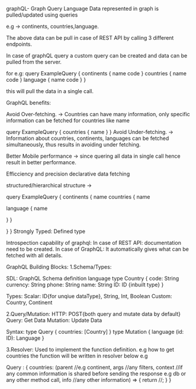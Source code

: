 graphQL- Graph Query Language
Data represented in graph is pulled/updated using queries

e.g -> continents,  countries,language.

The  above data  can be pull in case of REST API by calling 3 different endpoints.

In case of graphQL query a custom query can be created and data can be pulled from the server.

for e.g:
query ExampleQuery {
 continents {
 name
 code
 }
 countries {
 name
 code
 }
 language {
 name
 code
 }
}

this will pull the data  in a single call.

GraphQL benefits:

Avoid Over-fetching. -> Countries can have many information, only specific information can be fetched for countries like name

query ExampleQuery {
 countries {
 name
 }
}
Avoid Under-fetching. -> Information  about countries, continents, languages can be fetched simultaneously, thus results in avoiding under fetching.

Better Mobile performance -> since quering all data in single call hence result in better performance.

Efficciency and precision
declarative data fetching

structured/hierarchical structure ->

query ExampleQuery {
 continents {
 name
  countries {
  name
  
   language {
   name
   
   }
  }
 
 }
}
Strongly Typed: Defined type

Introspection capability of graphql:
In case of REST API: documentation need to be created.
In case of GraphQL: It automatically gives what can be fetched with all details.

GraphQL Building Blocks:
1.Schema/Types:

SDL: GraphQL Schema definition language
type Country {
code: String
currency: String
phone: String
name: String
ID: ID {inbuilt type}
}

Types:
Scalar: ID{for unqiue dataType}, String, Int, Boolean
Custom: Country, Continent

2.Query/Mutation:
HTTP: POST{both query and mutate data by default}
Query: Get Data
Mutation: Update Data

Syntax:
type Query {
countries: [Country]
}
type Mutation {
language (id: ID): Language
}

3.Resolver: Used to implement the function definition. e.g how to get countries the function will be written in resolver below e.g

Query : {
 countries: (parent //e.g continent, args //any filters, context //if any common information is shared before sending the response e.g db or any other method call, info //any other information) => {
  return //;
 }
}
